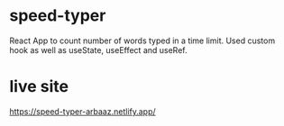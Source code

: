# speed-typer
React App to count number of words typed in a time limit. Used custom hook as well as useState, useEffect and useRef. 

# live site
https://speed-typer-arbaaz.netlify.app/
